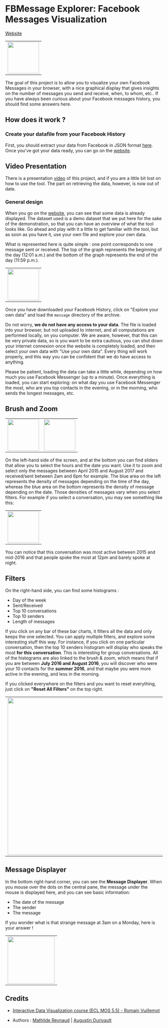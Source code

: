 # FBMessage Explorer: Facebook Messages Visualization

[Website](https://adurivault.github.io/FBMessage/)

<table border="0">
  <tr>
    <td>
      <img src="img/1-presentation.png" style="width: 100px;">
    </td>
  </tr>
</table>

The goal of this project is to allow you to visualize your own Facebook Messages in your browser, with a nice graphical display that gives insights on the number of messages you send and receive, when, to whom, etc.. If you have always been curious about your Facebook messages history, you should find some answers here.

## How does it work ?

### Create your datafile from your Facebook History
First, you should extract your data from Facebook in JSON format [here](https://www.facebook.com/your_information/). Once you've got your data ready, you can go on the [website](https://adurivault.github.io/FBMessage/).

## Video Presentation

There is a presentation [video](https://youtu.be/n8EqF_wfCAE) of this project, and if you are a little bit lost on how to use the tool. The part on retrieving the data, however, is now out of date.

### General design

When you go on the [website](https://adurivault.github.io/FBMessage/), you can see that some data is already displayed. The dataset used is a demo dataset that we put here for the sake of the demonstration, so that you can have an overview of what the tool looks like. Go ahead and play with it a little to get familiar with the tool, but as soon as you have it, use your own file and explore your own data.

What is represented here is quite simple : one point corresponds to one message sent or received. The top of the graph represents the beginning of the day (12:01 a.m.) and the bottom of the graph represents the end of the day (11:59 p.m.).

<table border="0">
  <tr>
    <td>
      <img src="img/1-presentation.png" style="width: 100px;">
    </td>
  </tr>
</table>

Once you have downloaded your Facebook History,  click on "Explore your own data" and load the ``message`` directory of the archive.

Do not worry, **we do not have any access to your data**. The file is loaded into your browser, but not uploaded to internet, and all computations are performed locally, on you computer. We are aware, however, that this can be very private data, so is you want to be extra cautious, you can shut down your internet connexion once the website is completely loaded, and then select your own data with "Use your own data". Every thing will work properly, and this way you can be confident that we do have access to anything.

Please be patient, loading the data can take a little while, depending on how much you use Facebook Messenger (up to a minute).
Once everything is loaded, you can start exploring: on what day you use Facebook Messenger the most, who are you top contacts in the evening, or in the morning, who sends the longest messages, etc.

## Brush and Zoom

<table border="0">
  <tr>
    <td>
      <img src="img/2-presentation.png" style="width: 100px;">
    </td>
    <td>
      <img src="img/3-presentation.png" style="width: 100px;">
    </td>
  </tr>
</table>

On the left-hand side of the screen, and at the bottom you can find sliders that allow you to select the hours and the date you want. Use it to zoom and select only the messages between April 2015 and August 2017 and received/sent between 2am and 6pm for example.
The blue area on the left represents the density of messages depending on the time of the day, whereas the blue area on the bottom represents the density of message depending on the date.
Those densities of messages vary when you select filters. For example if you select a conversation, you may see something like this:

<table border="0">
  <tr>
    <td>
      <img src="img/4-presentation.png" style="width: 100px;">
    </td>
  </tr>
</table>

You can notice that this conversation was most active between 2015 and mid-2016 and that people spoke the most at 12pm and barely spoke at night.

## Filters

On the right-hand side, you can find some histograms :
- Day of the week
- Sent/Received
- Top 10 conversations
- Top 10 senders
- Length of messages

If you click on any bar of these bar charts, it filters all the data and only keeps the one selected. You can apply multiple filters, and explore some interesting stuff this way.
For instance, if you click on one particular conversation, then the top 10 senders histogram will display who speaks the most **for this conversation**. This is interesting for group conversations.
All of the histograms are also linked to the brush & zoom, which means that if you are between **July 2016 and August 2016**, you will discover who were your 10 contacts for the **summer 2016**, and that maybe you were more active in the evening, and less in the morning.

If you clicked everywhere on the filters and you want to reset everything, just click on **"Reset All Filters"** on the top right.

<table border="0">
  <tr>
    <td>
      <img src="img/6-presentation.png" height= "500">
    </td>
  </tr>
</table>

## Message Displayer

In the bottom right-hand corner, you can see the **Message Displayer**. When you mouse over the dots on the central pane, the message under the mouse is displayed here, and you can see basic information:
- The date of the message
- The sender
- The message

If you wonder what is that strange message at 3am on a Monday, here is your answer !

<table border="0">
  <tr>
    <td>
      <img src="img/5-presentation.png" height= "150">
    </td>
  </tr>
</table>

## Credits

- [Interactive Data Visualization course (ECL MOS 5.5) - Romain Vuillemot](https://github.com/LyonDataViz/MOS5.5-Dataviz)

- Authors : [Mathilde Reynaud](https://github.com/MathReynaud) | [Augustin Durivault](https://github.com/adurivault)

